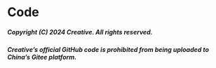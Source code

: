 # Code
##### Copyright (C) 2024 Creative. All rights reserved. 
##### Creative’s official GitHub code is prohibited from being uploaded to China’s Gitee platform.
